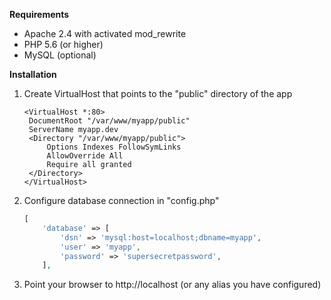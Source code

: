 **Requirements**

- Apache 2.4 with activated mod_rewrite
- PHP 5.6 (or higher) 
- MySQL (optional)

**Installation**
1. Create VirtualHost that points to the "public" directory of the app
    
    ```apacheconfig
    <VirtualHost *:80>
     DocumentRoot "/var/www/myapp/public"
     ServerName myapp.dev
     <Directory "/var/www/myapp/public">
         Options Indexes FollowSymLinks
         AllowOverride All
         Require all granted
     </Directory>
    </VirtualHost>
    ```
    
2. Configure database connection in "config.php"

    ```php
    [
        'database' => [
            'dsn' => 'mysql:host=localhost;dbname=myapp',
            'user' => 'myapp',
            'password' => 'supersecretpassword',
        ],
    ```
3. Point your browser to http://localhost (or any alias you have configured)